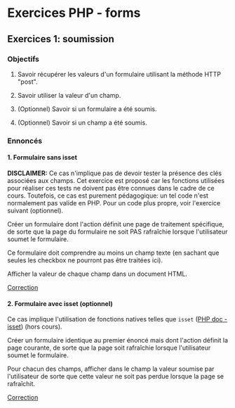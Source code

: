 # Exercices PHP - forms

## Exercices 1: soumission

### Objectifs

 1. Savoir récupérer les valeurs d'un formulaire utilisant la méthode HTTP "post".

 2. Savoir utiliser la valeur d'un champ.

 3. (Optionnel) Savoir si un formulaire a été soumis.

 4. (Optionnel) Savoir si un champ a été soumis.

### Ennoncés

#### 1. Formulaire sans isset

**DISCLAIMER:** Ce cas n'implique pas de devoir tester la présence des clés associées aux champs. Cet exercice est proposé car les fonctions utilisées pour réaliser ces tests ne doivent pas être connues dans le cadre de ce cours. Toutefois, ce cas est purement pédagogique: un tel code n'est normalement pas valide en PHP. Pour un code plus propre, voir l'exercice suivant (optionnel).

Créer un formulaire dont l'action définit une page de traitement spécifique, de sorte que la page du formulaire ne soit PAS rafraîchie lorsque l'utilisateur soumet le formulaire.

Ce formulaire doit comprendre au moins un champ texte (en sachant que seules les checkbox ne pourront pas être traitées ici).

Afficher la valeur de chaque champ dans un document HTML.

[Correction](./corrections/a-noisset/)

#### 2. Formulaire avec isset (optionnel)

 Ce cas implique l'utilisation de fonctions natives telles que `isset` ([PHP doc - isset](https://www.php.net/manual/fr/function.isset.php)) (hors cours).
 
 Créer un formulaire identique au premier énoncé mais dont l'action définit la page courante, de sorte que la page soit rafraîchie lorsque l'utilisateur soumet le formulaire.
 
 Pour chacun des champs, afficher dans le champ la valeur soumise par l'utilisateur de sorte que cette valeur ne soit pas perdue lorsque la page se rafraîchit.

 [Correction](./corrections/b-isset/)
